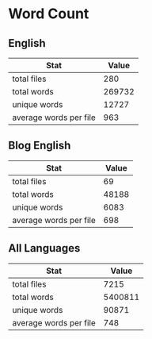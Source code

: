 # Word Count

## English

Stat | Value
---- | -----
total files | 280
total words | 269732
unique words | 12727
average words per file | 963

## Blog English

Stat | Value
---- | -----
total files | 69
total words | 48188
unique words | 6083
average words per file | 698

## All Languages

Stat | Value
---- | -----
total files | 7215
total words | 5400811
unique words | 90871
average words per file | 748
